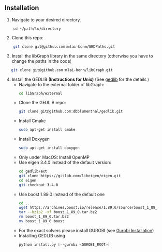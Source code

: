 ## Installation

1. Navigate to your desired directory.

  ```
      cd ~/path/to/directory
  ```


2. Clone this repo:

  ```bash
      git clone git@github.com:mlai-bonn/GEDPaths.git
  ```

3. Install the libGraph library in the same directory (otherwise you have to change the paths in the code)
   
  ```bash 
     git clone git@github.com:mlai-bonn/libGraph.git
  ```
4. Install the GEDLIB **(Instructions for Unix)** (See [gedlib](https://github.com/dbblumenthal/gedlib) for the details.)
    - Navigate to the external folder of libGraph:
      ```bash
      cd libGraph/external
      ```
    - Clone the GEDLIB repo:
      ```bash
      git clone git@github.com:dbblumenthal/gedlib.git
      ```
    - Install Cmake 
      ```bash
      sudo apt-get install cmake
      ```
    - Install Doxygen
      ```bash
      sudo apt-get install doxygen
      ```
    - Only under MacOS: Install OpenMP
    - Use eigen 3.4.0 instead of the default version:
      ```bash
      cd gedlib/ext
      git clone https://gitlab.com/libeigen/eigen.git
      cd eigen
      git checkout 3.4.0
      ```
    - Use boost 1.89.0 instead of the default one
      ```bash
      cd ..
      wget https://archives.boost.io/release/1.89.0/source/boost_1_89_0.tar.bz2
      tar --bzip2 -xf boost_1_89_0.tar.bz2
      rm boost_1_89_0.tar.bz2
      mv boost_1_89_0 boost
      ```
    - For the exact solvers please install GUROBI (see [Gurobi Installation](https://support.gurobi.com/hc/en-us/articles/4534161999889-How-do-I-install-Gurobi-Optimizer))
    - Installing GEDLIB using
      ```bash
      python install.py [--gurobi <GUROBI_ROOT>]
      ```      





